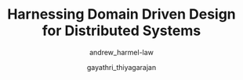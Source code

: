 ---
layout: presentation
description: A presentation to Devoxx UK 2016 on Harnessing Domain Driven Design for Distributed Systems by Andrew Harmel-Law & Gayathri Thiyagarajan
category: Presentations
tags: [Java, Development, Engineering, Learning]
author: [andrew_harmel-law, gayathri_thiyagarajan]
comments: true
title: Harnessing Domain Driven Design for Distributed Systems
event: Devoxx London 2016
eventurl: http://www.devoxx.co.uk/
video: https://www.youtube.com/watch?v=j5tFNT55kmM
image: https://i.ytimg.com/vi/j5tFNT55kmM/hqdefault.jpg
---